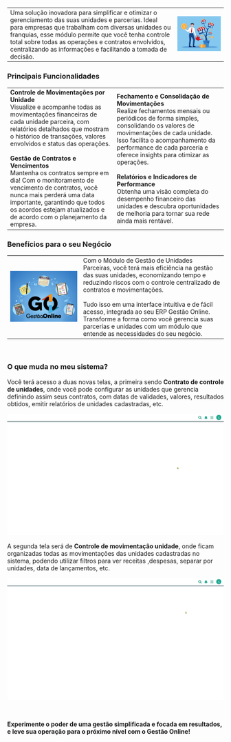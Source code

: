 
| | |
|-|-|
|Uma solução inovadora para simplificar e otimizar o gerenciamento das suas unidades e parcerias. Ideal para empresas que trabalham com diversas unidades ou franquias, esse módulo permite que você tenha controle total sobre todas as operações e contratos envolvidos, centralizando as informações e facilitando a tomada de decisão. |![](https://github.com/Gestao-Online/public-docs/blob/93db526bb8d770a0b27b349a8bc2c4658300b5e7/erp-v2/marketplace/extensions/br.com.gestao-online.module.gestao-multi-unidade-parceira/assets/modulo_gestao-multi-unidade-parceira_01.png?raw=true) |

### Principais Funcionalidades

| | |
|-|-|
|**Controle de Movimentações por Unidade**<br>Visualize e acompanhe todas as movimentações financeiras de cada unidade parceira, com relatórios detalhados que mostram o histórico de transações, valores envolvidos e status das operações.<br><br>**Gestão de Contratos e Vencimentos**<br>Mantenha os contratos sempre em dia! Com o monitoramento de vencimento de contratos, você nunca mais perderá uma data importante, garantindo que todos os acordos estejam atualizados e de acordo com o planejamento da empresa. |**Fechamento e Consolidação de Movimentações**<br>Realize fechamentos mensais ou periódicos de forma simples, consolidando os valores de movimentações de cada unidade. Isso facilita o acompanhamento da performance de cada parceria e oferece insights para otimizar as operações.<br><br>**Relatórios e Indicadores de Performance**<br>Obtenha uma visão completa do desempenho financeiro das unidades e descubra oportunidades de melhoria para tornar sua rede ainda mais rentável. |


### Benefícios para o seu Negócio

| | |
|-|-|
|![](https://github.com/Gestao-Online/public-docs/blob/93db526bb8d770a0b27b349a8bc2c4658300b5e7/erp-v2/marketplace/extensions/br.com.gestao-online.module.gestao-multi-unidade-parceira/assets/modulo_gestao-multi-unidade-parceria_02.png?raw=true) |Com o Módulo de Gestão de Unidades Parceiras, você terá mais eficiência na gestão das suas unidades, economizando tempo e reduzindo riscos com o controle centralizado de contratos e movimentações.<br><br>Tudo isso em uma interface intuitiva e de fácil acesso, integrada ao seu ERP Gestão Online. Transforme a forma como você gerencia suas parcerias e unidades com um módulo que entende as necessidades do seu negócio. |

<br>

### O que muda no meu sistema?

Você terá acesso a duas novas telas, a primeira sendo **Contrato de controle de unidades**, onde você pode configurar as unidades que gerencia definindo assim seus contratos, com datas de validades, valores, resultados obtidos, emitir relatórios de unidades cadastradas, etc.

![](https://github.com/Gestao-Online/public-docs/blob/2dc39b7967e58987f0b940a5d2af605da40ffbcc/erp-v2/marketplace/extensions/br.com.gestao-online.module.gestao-multi-unidade-parceira/assets/modulo_gestao-multi-unidade-parceiras_03.gif?raw=true)

A segunda tela será de **Controle de movimentação unidade**, onde ficam organizadas todas as movimentações das unidades cadastradas no sistema, podendo utilizar filtros para ver receitas ,despesas, separar por unidades, data de lançamentos, etc.

![](https://github.com/Gestao-Online/public-docs/blob/2dc39b7967e58987f0b940a5d2af605da40ffbcc/erp-v2/marketplace/extensions/br.com.gestao-online.module.gestao-multi-unidade-parceira/assets/modulo_gestao-multi-unidade-parceiras_04.gif?raw=true)

<br>

**Experimente o poder de uma gestão simplificada e focada em resultados, e leve sua operação para o próximo nível com o Gestão Online!**